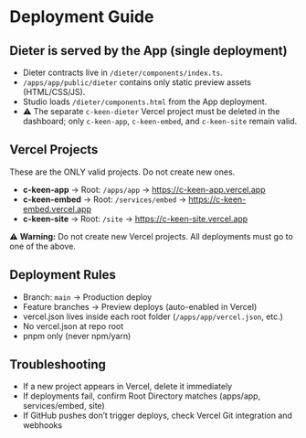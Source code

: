 # Deployment Guide

## Dieter is served by the App (single deployment)
- Dieter contracts live in `/dieter/components/index.ts`.
- `/apps/app/public/dieter` contains only static preview assets (HTML/CSS/JS).
- Studio loads `/dieter/components.html` from the App deployment.
- ⚠️ The separate `c-keen-dieter` Vercel project must be deleted in the dashboard; only `c-keen-app`, `c-keen-embed`, and `c-keen-site` remain valid.

## Vercel Projects
These are the ONLY valid projects. Do not create new ones.

- **c-keen-app** → Root: `/apps/app` → https://c-keen-app.vercel.app  
- **c-keen-embed** → Root: `/services/embed` → https://c-keen-embed.vercel.app  
- **c-keen-site** → Root: `/site` → https://c-keen-site.vercel.app  

⚠️ **Warning:** Do not create new Vercel projects. All deployments must go to one of the above.

## Deployment Rules
- Branch: `main` → Production deploy
- Feature branches → Preview deploys (auto-enabled in Vercel)
- vercel.json lives inside each root folder (`/apps/app/vercel.json`, etc.)
- No vercel.json at repo root
- pnpm only (never npm/yarn)

## Troubleshooting
- If a new project appears in Vercel, delete it immediately
- If deployments fail, confirm Root Directory matches (apps/app, services/embed, site)
- If GitHub pushes don’t trigger deploys, check Vercel Git integration and webhooks
 